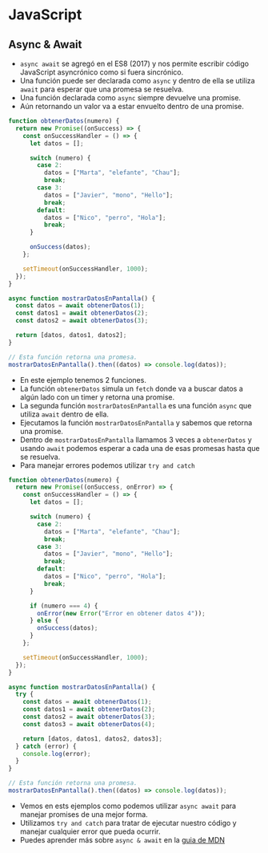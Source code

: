 # JavaScript

## Async & Await

- `async await` se agregó en el ES8 (2017) y nos permite escribir código JavaScript asyncrónico como si fuera sincrónico.
- Una función puede ser declarada como `async` y dentro de ella se utiliza `await` para esperar que una promesa se resuelva.
- Una función declarada como `async` siempre devuelve una promise.
- Aún retornando un valor va a estar envuelto dentro de una promise.

```javascript
function obtenerDatos(numero) {
  return new Promise((onSuccess) => {
    const onSuccessHandler = () => {
      let datos = [];

      switch (numero) {
        case 2:
          datos = ["Marta", "elefante", "Chau"];
          break;
        case 3:
          datos = ["Javier", "mono", "Hello"];
          break;
        default:
          datos = ["Nico", "perro", "Hola"];
          break;
      }

      onSuccess(datos);
    };

    setTimeout(onSuccessHandler, 1000);
  });
}

async function mostrarDatosEnPantalla() {
  const datos = await obtenerDatos(1);
  const datos1 = await obtenerDatos(2);
  const datos2 = await obtenerDatos(3);

  return [datos, datos1, datos2];
}

// Esta función retorna una promesa.
mostrarDatosEnPantalla().then((datos) => console.log(datos));
```

- En este ejemplo tenemos 2 funciones.
- La función `obtenerDatos` simula un `fetch` donde va a buscar datos a algún lado con un timer y retorna una promise.
- La segunda función `mostrarDatosEnPantalla` es una función `async` que utiliza `await` dentro de ella.
- Ejecutamos la función `mostrarDatosEnPantalla` y sabemos que retorna una promise.
- Dentro de `mostrarDatosEnPantalla` llamamos 3 veces a `obtenerDatos` y usando `await` podemos esperar a cada una de esas promesas hasta que se resuelva.
- Para manejar errores podemos utilizar `try and catch`

```javascript
function obtenerDatos(numero) {
  return new Promise((onSuccess, onError) => {
    const onSuccessHandler = () => {
      let datos = [];

      switch (numero) {
        case 2:
          datos = ["Marta", "elefante", "Chau"];
          break;
        case 3:
          datos = ["Javier", "mono", "Hello"];
          break;
        default:
          datos = ["Nico", "perro", "Hola"];
          break;
      }

      if (numero === 4) {
        onError(new Error("Error en obtener datos 4"));
      } else {
        onSuccess(datos);
      }
    };

    setTimeout(onSuccessHandler, 1000);
  });
}

async function mostrarDatosEnPantalla() {
  try {
    const datos = await obtenerDatos(1);
    const datos1 = await obtenerDatos(2);
    const datos2 = await obtenerDatos(3);
    const datos3 = await obtenerDatos(4);

    return [datos, datos1, datos2, datos3];
  } catch (error) {
    console.log(error);
  }
}

// Esta función retorna una promesa.
mostrarDatosEnPantalla().then((datos) => console.log(datos));
```

- Vemos en ests ejemplos como podemos utilizar `async await` para manejar promises de una mejor forma.
- Utilizamos `try and catch` para tratar de ejecutar nuestro código y manejar cualquier error que pueda ocurrir.
- Puedes aprender más sobre `async & await` en la [guia de MDN](https://developer.mozilla.org/es/docs/Web/JavaScript/Reference/Statements/async_function)
